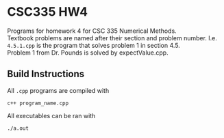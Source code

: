 # CSC335 HW4

Programs for homework 4 for CSC 335 Numerical Methods.  
Textbook problems are named after their section and problem number. I.e. `4.5.1.cpp` is the program that solves problem 1 in section 4.5.  
Problem 1 from Dr. Pounds is solved by expectValue.cpp.

## Build Instructions    
All `.cpp` programs are compiled with
```
c++ program_name.cpp
```  

All executables can be ran with
```
./a.out
```  
